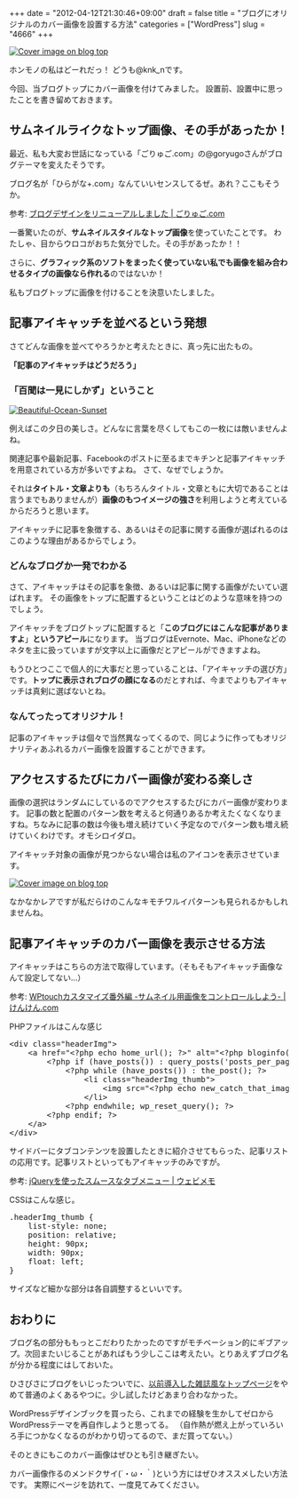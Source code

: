 +++
date = "2012-04-12T21:30:46+09:00"
draft = false
title = "ブログにオリジナルのカバー画像を設置する方法"
categories = ["WordPress"]
slug = "4666"
+++

<div class="center"><a href="http://knk-n.com/images/2012/04/cover_image_on_blog_top.jpg" title="Cover image on blog top" target="_blank"><img src="http://knk-n.com/images/2012/04/cover_image_on_blog_top.jpg" alt="Cover image on blog top" title="cover_image_on_blog_top.jpg" /></a></div>

ホンモノの私はどーれだっ！
どうも@knk_nです。

今回、当ブログトップにカバー画像を付けてみました。
設置前、設置中に思ったことを書き留めておきます。<!--more--><h2>サムネイルライクなトップ画像、その手があったか！</h2>
最近、私も大変お世話になっている「ごりゅご.com」の@goryugoさんがブログテーマを変えたそうです。

ブログ名が「ひらがな+.com」なんていいセンスしてるぜ。あれ？ここもそうか。

<p>参考: <a href="http://goryugo.com/20120409/goryugo_new/" target="_blank">ブログデザインをリニューアルしました | ごりゅご.com</a><script type="text/javascript">var url="http://goryugo.com/20120409/goryugo_new/";</script><script src="http://api.b.st-hatena.com/entry.count?url=http://goryugo.com/20120409/goryugo_new/&callback=hatebTxt"></script></p>

一番驚いたのが、<strong>サムネイルスタイルなトップ画像</strong>を使っていたことです。
わたしゃ、目からウロコがおちた気分でした。その手があったか！！

さらに、<strong>グラフィック系のソフトをまったく使っていない私でも画像を組み合わせるタイプの画像なら作れる</strong>のではないか！

私もブログトップに画像を付けることを決意いたしました。

<h2>記事アイキャッチを並べるという発想</h2>
さてどんな画像を並べてやろうかと考えたときに、真っ先に出たもの。

<strong>「記事のアイキャッチはどうだろう」</strong>

<h3>「百聞は一見にしかず」ということ</h3>
<a href="http://www.flickr.com/photos/37357703@N08/4994104027/" title="Beautiful-Ocean-Sunset by Jeffpro57, on Flickr" target="_blank"><img class="flickr_photo" src="http://farm5.static.flickr.com/4125/4994104027_6893f5867f_z.jpg" alt="Beautiful-Ocean-Sunset" /></a>

例えばこの夕日の美しさ。どんなに言葉を尽くしてもこの一枚には敵いませんよね。

関連記事や最新記事、Facebookのポストに至るまでキチンと記事アイキャッチを用意されている方が多いですよね。
さて、なぜでしょうか。

それは<strong>タイトル・文章よりも</strong>（もちろんタイトル・文章ともに大切であることは言うまでもありませんが）<strong>画像のもつイメージの強さ</strong>を利用しようと考えているからだろうと思います。

アイキャッチに記事を象徴する、あるいはその記事に関する画像が選ばれるのはこのような理由があるからでしょう。

<h3>どんなブログか一発でわかる</h3>
さて、アイキャッチはその記事を象徴、あるいは記事に関する画像がたいてい選ばれます。
その画像をトップに配置するということはどのような意味を持つのでしょう。

アイキャッチをブログトップに配置すると「<strong>このブログにはこんな記事がありますよ</strong>」<strong>というアピール</strong>になります。
当ブログはEvernote、Mac、iPhoneなどのネタを主に扱っていますが文字以上に画像だとアピールができますよね。

もうひとつここで個人的に大事だと思っていることは、「アイキャッチの選び方」です。<strong>トップに表示されブログの顔になる</strong>のだとすれば、今までよりもアイキャッチは真剣に選ばないとね。

<h3>なんてったってオリジナル！</h3>
記事のアイキャッチは個々で当然異なってくるので、同じように作ってもオリジナリティあふれるカバー画像を設置することができます。

<h2>アクセスするたびにカバー画像が変わる楽しさ</h2>
画像の選択はランダムにしているのでアクセスするたびにカバー画像が変わります。
記事の数と配置のパターン数を考えると何通りあるか考えたくなくなりますね。ちなみに記事の数は今後も増え続けていく予定なのでパターン数も増え続けていくわけです。オモシロイダロ。

アイキャッチ対象の画像が見つからない場合は私のアイコンを表示させています。

<div class="center"><a href="http://knk-n.com/images/2012/04/cover_image_on_blog_top.jpg" title="Cover image on blog top" target="_blank"><img src="http://knk-n.com/images/2012/04/cover_image_on_blog_top.jpg" alt="Cover image on blog top" title="cover_image_on_blog_top.jpg" /></a></div>

なかなかレアですが私だらけのこんなキモチワルイパターンも見られるかもしれませんね。

<h2>記事アイキャッチのカバー画像を表示させる方法</h2>
アイキャッチはこちらの方法で取得しています。（そもそもアイキャッチ画像なんて設定してない…）

<p>参考: <a href="http://knk-n.com/2011/06/28/wptouch-thumbnail/" target="_blank">WPtouchカスタマイズ番外編 -サムネイル用画像をコントロールしよう- | けんけん.com</a><script type="text/javascript">var url="http://knk-n.com/2011/06/28/wptouch-thumbnail/";</script><script src="http://api.b.st-hatena.com/entry.count?url=http://knk-n.com/2011/06/28/wptouch-thumbnail/&callback=hatebTxt"></script></p>

PHPファイルはこんな感じ
<pre class="brush: php">
&lt;div class=&quot;headerImg&quot;&gt;
	&lt;a href=&quot;&lt;?php echo home_url(); ?&gt;&quot; alt=&quot;&lt;?php bloginfo(&#039;name&#039;); ?&gt;&quot;&gt;
		&lt;?php if (have_posts()) : query_posts(&#039;posts_per_page=33&amp;orderby=rand&#039;); ?&gt;
			&lt;?php while (have_posts()) : the_post(); ?&gt;
				&lt;li class=&quot;headerImg_thumb&quot;&gt;
					&lt;img src=&quot;&lt;?php echo new_catch_that_image(); ?&gt;&quot; width=&quot;90&quot; height=&quot;90&quot;/&gt;
				&lt;/li&gt;
			&lt;?php endwhile; wp_reset_query(); ?&gt;
		&lt;?php endif; ?&gt;    
	&lt;/a&gt;
&lt;/div&gt;
</pre>

サイドバーにタブコンテンツを設置したときに紹介させてもらった、記事リストの応用です。記事リストといってもアイキャッチのみですが。
<p>参考: <a href="http://webimemo.com/jquery/2783" target="_blank">jQueryを使ったスムースなタブメニュー | ウェビメモ</a><script type="text/javascript">var url="http://webimemo.com/jquery/2783";</script><script src="http://api.b.st-hatena.com/entry.count?url=http://webimemo.com/jquery/2783&callback=hatebTxt"></script></p>

CSSはこんな感じ。
<pre class="brush: css">
.headerImg_thumb {
	list-style: none;
	position: relative;
	height: 90px;
	width: 90px;
	float: left;
}
</pre>

サイズなど細かな部分は各自調整するといいです。

<h2>おわりに</h2>
ブログ名の部分ももっとこだわりたかったのですがモチベーション的にギブアップ。次回またいじることがあればもう少しここは考えたい。とりあえずブログ名が分かる程度にはしておいた。

ひさびさにブログをいじったついでに、<a href="http://knk-n.com/2012/03/07/wordpress_minor_customize_of_top_page/" target="_blank">以前導入した雑誌風なトップページ</a>をやめて普通のよくあるやつに。少し試したけどあまり合わなかった。

WordPressデザインブックを買ったら、これまでの経験を生かしてゼロからWordPressテーマを再自作しようと思ってる。
（自作熱が燃え上がっていろいろ手につかなくなるのがわかり切ってるので、まだ買ってない。）

そのときにもこのカバー画像はぜひとも引き継ぎたい。

カバー画像作るのメンドクサイ(´・ω・｀)という方にはぜひオススメしたい方法です。
実際にページを訪れて、一度見てみてください。
